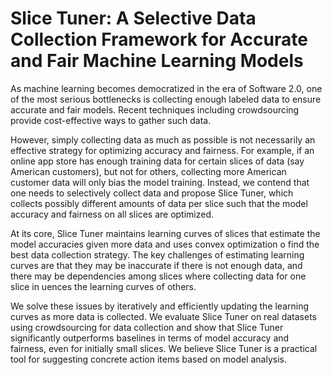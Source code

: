 # Slice Tuner: A Selective Data Collection Framework for Accurate and Fair Machine Learning Models

As machine learning becomes democratized in the era of Software 2.0, one of the most serious bottlenecks is collecting
enough labeled data to ensure accurate and fair models. Recent techniques including crowdsourcing provide cost-effective
ways to gather such data. 

However, simply collecting data as much as possible is not necessarily an effective strategy for optimizing accuracy and fairness. 
For example, if an online app store has enough training data for certain slices of data (say American customers), 
but not for others, collecting more American customer data will only bias the model training. Instead, we contend that one needs to 
selectively collect data and propose Slice Tuner, which collects possibly different amounts of data per slice 
such that the model accuracy and fairness on all slices are optimized. 

At its core, Slice Tuner maintains learning curves of slices that estimate the model accuracies given more data and uses 
convex optimization o find the best data collection strategy. The key challenges of estimating learning curves are that they may
be inaccurate if there is not enough data, and there may be dependencies among slices where collecting data for one
slice in uences the learning curves of others. 

We solve these issues by iteratively and efficiently updating the learning
curves as more data is collected. We evaluate Slice Tuner on real datasets using crowdsourcing for data collection and
show that Slice Tuner significantly outperforms baselines in terms of model accuracy and fairness, even for initially small
slices. We believe Slice Tuner is a practical tool for suggesting concrete action items based on model analysis.
